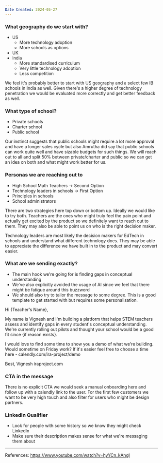 ```yaml
---
Date Created: 2024-05-27
---
```

### What geography do we start with?

- US
	- More technology adoption
	- More schools as options
- UK
- India
	- More standardised curriculum
	- Very little technology adoption
	- Less competition

We feel it's probably better to start with US geography and a select few IB schools in India as well. Given there's a higher degree of technology penetration we would be evaluated more correctly and get better feedback as well. 

### What type of school?

- Private schools
- Charter school
- Public school

Our instinct suggests that public schools might require a lot more approval and have a longer sales cycle but also Amrutha did say that public schools can work quite well and have sizable budgets for such things. We will reach out to all and split 50% between private/charter and public so we can get an idea on both and what might work better for us. 

### Personas we are reaching out to

- High School Math Teachers -> Second Option
- Technology leaders in schools -> First Option
- Principles in schools
- School administrators

There are two strategies here top down or bottom up. Ideally we would like to try both. Teachers are the ones who might truly feel the pain point and actually get excited by the product so we definitely want to reach out to them. They may also be able to point us on who is the right decision maker. 

Technology leaders are most likely the decision makers for EdTech in schools and understand what different technology does. They may be able to appreciate the difference we have built in to the product and may convert easier. 

### What are we sending exactly?

- The main hook we're going for is finding gaps in conceptual understanding 
- We've also explicitly avoided the usage of AI since we feel that there might be fatigue around this buzzword
- We should also try to tailor the message to some degree. This is a good template to get started with but requires some personalisation.

Hi {Teacher's Name},

My name is Vignesh and I'm building a platform that helps STEM teachers assess and identify gaps in every student's conceptual understanding. We're currently rolling out pilots and thought your school would be a good fit since {if reason exists}. 

I would love to find some time to show you a demo of what we're building. Would sometime on Friday work? If it's easier feel free to choose a time here - calendly.com/ira-project/demo

Best,
Vignesh
iraproject.com

### CTA in the message

There is no explicit CTA we would seek a manual onboarding here and follow up with a calendly link to the user. For the first few customers we want to be very high touch and also filter for users who might be design partners.


### LinkedIn Qualifier

- Look for people with some history so we know they might check LinkedIn
- Make sure their description makes sense for what we're messaging them about


------
References: https://www.youtube.com/watch?v=hyYCn_kAngI
